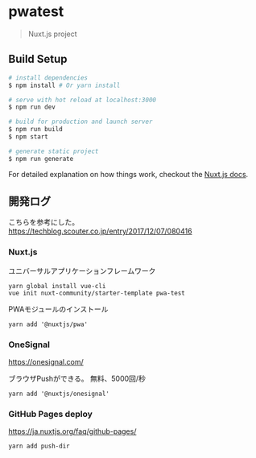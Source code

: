 # pwatest

> Nuxt.js project

## Build Setup

``` bash
# install dependencies
$ npm install # Or yarn install

# serve with hot reload at localhost:3000
$ npm run dev

# build for production and launch server
$ npm run build
$ npm start

# generate static project
$ npm run generate
```

For detailed explanation on how things work, checkout the [Nuxt.js docs](https://github.com/nuxt/nuxt.js).

## 開発ログ

こちらを参考にした。
https://techblog.scouter.co.jp/entry/2017/12/07/080416

### Nuxt.js

ユニバーサルアプリケーションフレームワーク

```
yarn global install vue-cli
vue init nuxt-community/starter-template pwa-test
```

PWAモジュールのインストール

```
yarn add '@nuxtjs/pwa'
```

### OneSignal

https://onesignal.com/

ブラウザPushができる。
無料、5000回/秒

```
yarn add '@nuxtjs/onesignal'
```

### GitHub Pages deploy

https://ja.nuxtjs.org/faq/github-pages/

```
yarn add push-dir
```


